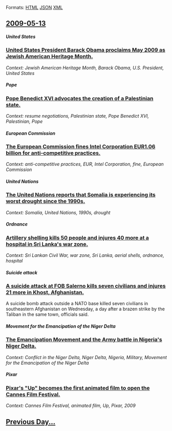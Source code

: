 
Formats: [HTML](2009/05/13/index.html)  [JSON](2009/05/13/index.json)  [XML](2009/05/13/index.xml)  

## [2009-05-13](/news/2009/05/13/index.md)

##### United States
### [ United States President Barack Obama proclaims May 2009 as Jewish American Heritage Month. ](/news/2009/05/13/united-states-president-barack-obama-proclaims-may-2009-as-jewish-american-heritage-month.md)
_Context: Jewish American Heritage Month, Barack Obama, U.S. President, United States_

##### Pope
### [ Pope Benedict XVI advocates the creation of a Palestinian state. ](/news/2009/05/13/pope-benedict-xvi-advocates-the-creation-of-a-palestinian-state.md)
_Context: resume negotiations, Palestinian state, Pope Benedict XVI, Palestinian, Pope_

##### European Commission
### [ The European Commission fines Intel Corporation EUR1.06 billion for anti-competitive practices. ](/news/2009/05/13/the-european-commission-fines-intel-corporation-a-1-06-billion-for-anti-competitive-practices.md)
_Context: anti-competitive practices, EUR, Intel Corporation, fine, European Commission_

##### United Nations
### [ The United Nations reports that Somalia is experiencing its worst drought since the 1990s. ](/news/2009/05/13/the-united-nations-reports-that-somalia-is-experiencing-its-worst-drought-since-the-1990s.md)
_Context: Somalia, United Nations, 1990s, drought_

##### Ordnance
### [ Artillery shelling kills 50 people and injures 40 more at a hospital in Sri Lanka's war zone. ](/news/2009/05/13/artillery-shelling-kills-50-people-and-injures-40-more-at-a-hospital-in-sri-lanka-s-war-zone.md)
_Context: Sri Lankan Civil War, war zone, Sri Lanka, aerial shells, ordnance, hospital_

##### Suicide attack
### [ A suicide attack at FOB Salerno kills seven civilians and injures 21 more in Khost, Afghanistan. ](/news/2009/05/13/a-suicide-attack-at-fob-salerno-kills-seven-civilians-and-injures-21-more-in-khost-afghanistan.md)
A suicide bomb attack outside a NATO base killed seven civilians in southeastern Afghanistan on Wednesday, a day after a brazen strike by the Taliban in the same town, officials said.

##### Movement for the Emancipation of the Niger Delta
### [ The Emancipation Movement and the Army battle in Nigeria's Niger Delta. ](/news/2009/05/13/the-emancipation-movement-and-the-army-battle-in-nigeria-s-niger-delta.md)
_Context: Conflict in the Niger Delta, Niger Delta, Nigeria, Military, Movement for the Emancipation of the Niger Delta_

##### Pixar
### [ Pixar's "Up" becomes the first animated film to open the Cannes Film Festival. ](/news/2009/05/13/pixar-s-up-becomes-the-first-animated-film-to-open-the-cannes-film-festival.md)
_Context: Cannes Film Festival, animated film, Up, Pixar, 2009_

## [Previous Day...](/news/2009/05/12/index.md)

